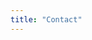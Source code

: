 ```yaml
---
title: "Contact"
---
```


<script setup>
  import resume from "../resume.json"
  import UserProfile from '../components/user-profile.vue'
</script>

<UserProfile :name="resume.basics.name" imageUrl="headshot.jpg"/>
